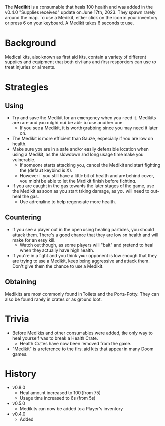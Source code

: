 The **Medikit** is a consumable that heals 100 health and was added in the v0.4.0 "Supplies received" update on June 17th, 2023. They spawn rarely around the map. To use a Medikit, either click on the icon in your inventory or press 6 on your keyboard. A Medikit takes 6 seconds to use.

# Background

Medical kits, also known as first aid kits, contain a variety of different supplies and equipment that both civilians and first responders can use to treat injuries or ailments.

# Strategies

## Using

- Try and save the Medikit for an emergency when you need it. Medikits are rare and you might not be able to use another one.
  - If you see a Medikit, it is worth grabbing since you may need it later on.
- The Medikit is more efficient than Gauze, especially if you are low on health.
- Make sure you are in a safe and/or easily defensible location when using a Medikit, as the slowdown and long usage time make you vulnerable.
  - If someone starts attacking you, cancel the Medikit and start fighting the (default keybind is X).
  - However if you still have a little bit of health and are behind cover, you might be able to let the Medikit finish before fighting.
- If you are caught in the gas towards the later stages of the game, use the Medikit as soon as you start taking damage, as you will need to out-heal the gas.
  - Use adrenaline to help regenerate more health.

## Countering

- If you see a player out in the open using healing particles, you should attack them. There's a good chance that they are low on health and will make for an easy kill.
  - Watch out though, as some players will "bait" and pretend to heal when they actually have high health.
- If you're in a fight and you think your opponent is low enough that they are trying to use a Medikit, keep being aggressive and attack them. Don't give them the chance to use a Medikit.

## Obtaining

Medikits are most commonly found in Toilets and the Porta-Potty. They can also be found rarely in crates or as ground loot.

# Trivia

- Before Medikits and other consumables were added, the only way to heal yourself was to break a Health Crate.
  - Health Crates have now been removed from the game.
- "Medikit" is a reference to the first aid kits that appear in many Doom games.

# History

- v0.8.0
  - Heal amount increased to 100 (from 75)
  - Usage time increased to 6s (from 5s)
- v0.5.0
  - Medikits can now be added to a Player's inventory
- v0.4.0
  - Added
